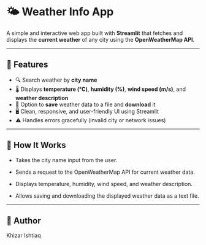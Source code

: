 # 🌤️ Weather Info App

A simple and interactive web app built with **Streamlit** that fetches and displays the **current weather** of any city using the **OpenWeatherMap API**.

---

## 🚀 Features

- 🔍 Search weather by **city name**  
- 🌡️ Displays **temperature (°C)**, **humidity (%)**, **wind speed (m/s)**, and **weather description**  
- 💾 Option to **save** weather data to a file and **download** it  
- 🖥️ Clean, responsive, and user-friendly UI using Streamlit  
- ⚠️ Handles errors gracefully (invalid city or network issues)

---
## 🧠 How It Works
- Takes the city name input from the user.

- Sends a request to the OpenWeatherMap API for current weather data.

- Displays temperature, humidity, wind speed, and weather description.

- Allows saving and downloading the displayed weather data as a text file.

---

## 👤 Author
Khizar Ishtiaq
